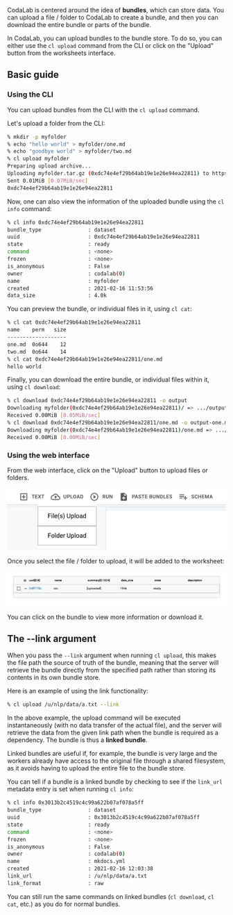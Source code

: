 CodaLab is centered around the idea of **bundles**, which can store data. You can upload a file / folder to CodaLab to create a bundle, and then you can download the entire bundle or parts of the bundle.

In CodaLab, you can upload bundles to the bundle store. To do so, you can either use the `cl upload` command from the CLI or click on the "Upload" button from the worksheets interface.

## Basic guide

### Using the CLI

You can upload bundles from the CLI with the `cl upload` command.

Let's upload a folder from the CLI:

``` bash
% mkdir -p myfolder
% echo "hello world" > myfolder/one.md
% echo "goodbye world" > myfolder/two.md
% cl upload myfolder
Preparing upload archive...
Uploading myfolder.tar.gz (0xdc74e4ef29b64ab19e1e26e94ea22811) to https://worksheets-dev.codalab.org
Sent 0.01MiB [0.07MiB/sec]    
0xdc74e4ef29b64ab19e1e26e94ea22811
```

Now, one can also view the information of the uploaded bundle using the `cl info` command:

``` bash
% cl info 0xdc74e4ef29b64ab19e1e26e94ea22811
bundle_type               : dataset
uuid                      : 0xdc74e4ef29b64ab19e1e26e94ea22811
state                     : ready
command                   : <none>
frozen                    : <none>
is_anonymous              : False
owner                     : codalab(0)
name                      : myfolder
created                   : 2021-02-16 11:53:56
data_size                 : 4.0k
```

You can preview the bundle, or individual files in it, using `cl cat`:

``` bash
% cl cat 0xdc74e4ef29b64ab19e1e26e94ea22811
name    perm   size
-------------------
one.md  0o644    12
two.md  0o644    14
% cl cat 0xdc74e4ef29b64ab19e1e26e94ea22811/one.md
hello world
```

Finally, you can download the entire bundle, or individual files within it, using `cl download`:

``` bash
% cl download 0xdc74e4ef29b64ab19e1e26e94ea22811 -o output
Downloading myfolder(0xdc74e4ef29b64ab19e1e26e94ea22811)/ => .../output
Received 0.00MiB [0.05MiB/sec] 
% cl download 0xdc74e4ef29b64ab19e1e26e94ea22811/one.md -o output-one.md
Downloading myfolder(0xdc74e4ef29b64ab19e1e26e94ea22811)/one.md => .../output-one.md
Received 0.00MiB [0.00MiB/sec]
```

### Using the web interface

From the web interface, click on the "Upload" button to upload files or folders.

![upload](../../images/upload.png)

Once you select the file / folder to upload, it will be added to the worksheet:

![uploaded](../../images/uploaded.png)

You can click on the bundle to view more information or download it.

## The --link argument

When you pass the `--link` argument when running `cl upload`, this makes the file path the source of truth of the bundle, meaning that the server will retrieve the bundle directly from the specified path rather than storing its contents in its own bundle store. 

Here is an example of using the link functionality:

```bash
% cl upload /u/nlp/data/a.txt --link
```

In the above example, the upload command will be executed instantaneously (with no data transfer of the actual file), and the server will retrieve the data from the given link path when the bundle is required as a dependency. The bundle is thus a **linked bundle**.

Linked bundles are useful if, for example, the bundle is very large and the workers already have access to the original file through a shared filesystem, as it avoids having to upload the entire file to the bundle store.

You can tell if a bundle is a linked bundle by checking to see if the `link_url` metadata entry is set when running `cl info`:

``` bash
% cl info 0x3013b2c4519c4c99a622b07af078a5ff
bundle_type               : dataset
uuid                      : 0x3013b2c4519c4c99a622b07af078a5ff
state                     : ready
command                   : <none>
frozen                    : <none>
is_anonymous              : False
owner                     : codalab(0)
name                      : mkdocs.yml
created                   : 2021-02-16 12:03:38
link_url                  : /u/nlp/data/a.txt
link_format               : raw
```

You can still run the same commands on linked bundles (`cl download`, `cl cat`, etc.) as you do for normal bundles.
